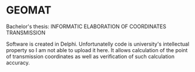 # GEOMAT
Bachelor's thesis: INFORMATIC ELABORATION OF COORDINATES TRANSMISSION

Software is created in Delphi. Unfortunatelly code is university's intellectual property so I am not able to upload it here.
It allows calculation of the point of transmission coordinates as well as verification of such calculation accuracy. 

